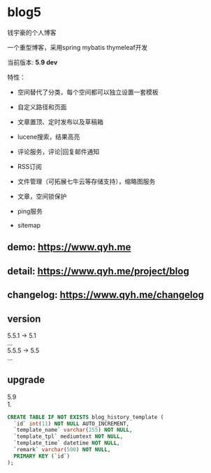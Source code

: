 # blog5
钱宇豪的个人博客

一个重型博客，采用spring mybatis thymeleaf开发

当前版本: **5.9 dev**

特性：

* 空间替代了分类，每个空间都可以独立设置一套模板

* 自定义路径和页面

* 文章置顶、定时发布以及草稿箱

* lucene搜索，结果高亮

* 评论服务，评论|回复邮件通知

* RSS订阅

* 文件管理（可拓展七牛云等存储支持），缩略图服务

* 文章，空间锁保护

* ping服务

* sitemap

## demo: https://www.qyh.me

## detail: https://www.qyh.me/project/blog

## changelog: https://www.qyh.me/changelog


## version
5.5.1 -> 5.1  
...  
5.5.5 -> 5.5   
...

## upgrade  
5.9    
1.
``` sql
CREATE TABLE IF NOT EXISTS blog_history_template (
  `id` int(11) NOT NULL AUTO_INCREMENT,
  `template_name` varchar(255) NOT NULL,
  `template_tpl` mediumtext NOT NULL,
  `template_time` datetime NOT NULL,
  `remark` varchar(500) NOT NULL,
  PRIMARY KEY (`id`)
);
```



